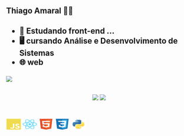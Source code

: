 <h2>Thiago Amaral 🐱‍👤<h2/>


- 🌱 Estudando front-end ...
- 🖥️ cursando Análise e Desenvolvimento de Sistemas
- 🌐 web

<div> 
  <a href="https://www.linkedin.com/in/thiago-amaral-9540ab182/" target="_blank"><img src="https://img.shields.io/badge/-Linkedin-0D1117?style=for-the-badge&logo=linkedin&logoColor=8B67DB" target="_blank"></a> 
  </div>
   

##
<div align="center">
<img height="180em" src="https://github-readme-stats.vercel.app/api?username=Tjaos&show_icons=true&theme=aura&hide_border=true&include_all_commits=true&count_private=true"/> 
<img height="180em" src="https://github-readme-stats.vercel.app/api/top-langs/?username=Tjaos&layout=compact&theme=aura&hide_border=true&langs_count=10"/> 
</div>

##

##
<div style="display: inline_block"><br>
  <img align="center" alt="Tjaos-Js" height="30" width="40" src="https://raw.githubusercontent.com/devicons/devicon/master/icons/javascript/javascript-plain.svg">
  <img align="center" alt="Tjaos-React" height="30" width="40" src="https://raw.githubusercontent.com/devicons/devicon/master/icons/react/react-original.svg">
  <img align="center" alt="Tjaos-HTML" height="30" width="40" src="https://raw.githubusercontent.com/devicons/devicon/master/icons/html5/html5-original.svg">
  <img align="center" alt="Tjaos-CSS" height="30" width="40" src="https://raw.githubusercontent.com/devicons/devicon/master/icons/css3/css3-original.svg">
  <img align="center" alt="Tjaos-Python" height="30" width="40" src="https://raw.githubusercontent.com/devicons/devicon/master/icons/python/python-original.svg">
</div>
 
